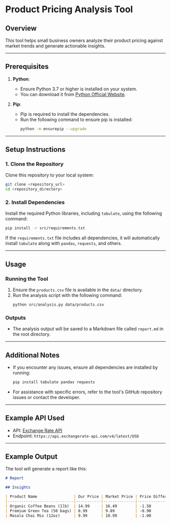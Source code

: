 
# Product Pricing Analysis Tool

## Overview
This tool helps small business owners analyze their product pricing against market trends and generate actionable insights.

---

## Prerequisites
1. **Python**:
   - Ensure Python 3.7 or higher is installed on your system.
   - You can download it from [Python Official Website](https://www.python.org/).

2. **Pip**:
   - Pip is required to install the dependencies.
   - Run the following command to ensure pip is installed:
     ```bash
     python -m ensurepip --upgrade
     ```

---

## Setup Instructions

### 1. Clone the Repository
Clone this repository to your local system:
```bash
git clone <repository_url>
cd <repository_directory>
```

### 2. Install Dependencies
Install the required Python libraries, including `tabulate`, using the following command:
```bash
pip install -r src/requirements.txt
```

If the `requirements.txt` file includes all dependencies, it will automatically install `tabulate` along with `pandas`, `requests`, and others.

---

## Usage

### Running the Tool
1. Ensure the `products.csv` file is available in the `data/` directory.
2. Run the analysis script with the following command:
   ```bash
   python src/analysis.py data/products.csv
   ```

### Outputs
- The analysis output will be saved to a Markdown file called `report.md` in the root directory.

---

## Additional Notes
- If you encounter any issues, ensure all dependencies are installed by running:
  ```bash
  pip install tabulate pandas requests
  ```
- For assistance with specific errors, refer to the tool's GitHub repository issues or contact the developer.

---

## Example API Used
- API: [Exchange Rate API](https://www.exchangerate-api.com/)
- Endpoint: `https://api.exchangerate-api.com/v4/latest/USD`

---

## Example Output

The tool will generate a report like this:
```markdown
# Report

## Insights

| Product Name                | Our Price | Market Price | Price Difference |
|-----------------------------|-----------|--------------|------------------|
| Organic Coffee Beans (1lb)  | 14.99     | 16.49        | -1.50            |
| Premium Green Tea (50 bags) | 8.99      | 9.89         | -0.90            |
| Masala Chai Mix (12oz)      | 9.99      | 10.99        | -1.00            |
```
